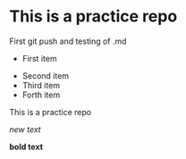 # This is a practice repo

First git push and testing of .md

+ First item
* Second item
* Third item
* Forth item
  
This is a practice repo  
  
*new text*  
  
**bold text**  
